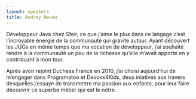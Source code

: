 ```yaml
---
layout: speakers
title: Audrey Neveu
---
```

Développeur Java chez Sfeir, ce que j’aime le plus dans ce langage c’est l’incroyable énergie de la communauté qui gravite autour. Ayant découvert les JUGs en même temps que ma vocation de développeur, j’ai souhaité rendre à la communauté un peu de la richesse qu’elle m’avait apporté en y contribuant à mon tour.

Après avoir rejoint Duchess France en 2010, j’ai choisi aujourd’hui de m’engager dans Programatoo et Devoxx4Kids, deux iniatives aux travers desquelles j’essaye de transmettre ma passion aux enfants, pour leur faire découvrir ce superbe métier qui est le nôtre.
